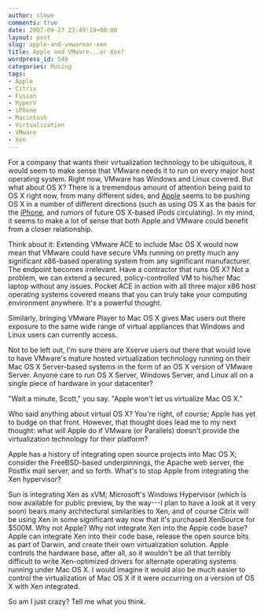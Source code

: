 ```yaml
---
author: slowe
comments: true
date: 2007-09-27 23:49:19+00:00
layout: post
slug: apple-and-vmwareor-xen
title: Apple and VMware...or Xen?
wordpress_id: 549
categories: Musing
tags:
- Apple
- Citrix
- Fusion
- HyperV
- iPhone
- Macintosh
- Virtualization
- VMware
- Xen
---
```


For a company that wants their virtualization technology to be ubiquitous, it would seem to make sense that VMware needs it to run on every major host operating system. Right now, VMware has Windows and Linux covered. But what about OS X? There is a tremendous amount of attention being paid to OS X right now, from many different sides, and [Apple](http://www.apple.com/) seems to be pushing OS X in a number of different directions (such as using OS X as the basis for the [iPhone](http://www.apple.com/iphone/), and rumors of future OS X-based iPods circulating). In my mind, it seems to make a lot of sense that both Apple and VMware could benefit from a closer relationship.

Think about it: Extending VMware ACE to include Mac OS X would now mean that VMware could have secure VMs running on pretty much any significant x86-based operating system from any significant manufacturer. The endpoint becomes irrelevant. Have a contractor that runs OS X? Not a problem, we can extend a secured, policy-controlled VM to his/her Mac laptop without any issues. Pocket ACE in action with all three major x86 host operating systems covered means that you can truly take your computing environment anywhere. It's a powerful thought.

Similarly, bringing VMware Player to Mac OS X gives Mac users out there exposure to the same wide range of virtual appliances that Windows and Linux users can currently access.

Not to be left out, I'm sure there are Xserve users out there that would love to have VMware's mature hosted virtualization technology running on their Mac OS X Server-based systems in the form of an OS X version of VMware Server. Anyone care to run OS X Server, Windows Server, and Linux all on a single piece of hardware in your datacenter?

"Wait a minute, Scott," you say. "Apple won't let us virtualize Mac OS X."

Who said anything about virtual OS X? You're right, of course; Apple has yet to budge on that front. However, that thought does lead me to my next thought: what will Apple do if VMware (or Parallels) doesn't provide the virtualization technology for their platform?

Apple has a history of integrating open source projects into Mac OS X; consider the FreeBSD-based underpinnings, the Apache web server, the Postfix mail server, and so forth. What's to stop Apple from integrating the Xen hypervisor?

Sun is integrating Xen as xVM; Microsoft's Windows Hypervisor (which is now available for public preview, by the way---I plan to have a look at it very soon) bears many architectural similarities to Xen, and of course Citrix will be using Xen in some significant way now that it's purchased XenSource for $500M. Why not Apple? Why not integrate Xen into the Apple code base? Apple can integrate Xen into their code base, release the open source bits as part of Darwin, and create their own virtualization solution. Apple controls the hardware base, after all, so it wouldn't be all that terribly difficult to write Xen-optimized drivers for alternate operating systems running under Mac OS X. I would imagine it would also be much easier to control the virtualization of Mac OS X if it were occurring on a version of OS X with Xen integrated.

So am I just crazy? Tell me what you think.
